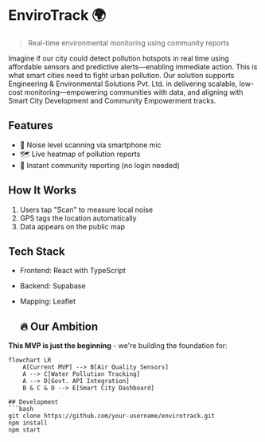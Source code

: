 
# EnviroTrack 🌍
> Real-time environmental monitoring using community reports

Imagine if our city could detect pollution hotspots in real time using affordable sensors and predictive alerts—enabling immediate action. This is what smart cities need to fight urban pollution. Our solution supports Engineering & Environmental Solutions Pvt. Ltd. in delivering scalable, low-cost monitoring—empowering communities with data, and aligning with Smart City Development and Community Empowerment tracks.

## Features
- 📱 Noise level scanning via smartphone mic
- 🗺️ Live heatmap of pollution reports
- 🚀 Instant community reporting (no login needed)

## How It Works
1. Users tap "Scan" to measure local noise
2. GPS tags the location automatically
3. Data appears on the public map

## Tech Stack
- Frontend: React with TypeScript
- Backend: Supabase
- Mapping: Leaflet

  ## 🔥 Our Ambition
**This MVP is just the beginning** - we're building the foundation for:

```mermaid
flowchart LR
    A[Current MVP] --> B[Air Quality Sensors]
    A --> C[Water Pollution Tracking]
    A --> D[Govt. API Integration]
    B & C & D --> E[Smart City Dashboard]

## Development
```bash
git clone https://github.com/your-username/envirotrack.git
npm install
npm start
```
